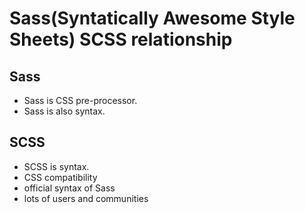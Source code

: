 # Sass(Syntatically Awesome Style Sheets) SCSS relationship

## Sass
- Sass is CSS pre-processor.
- Sass is also syntax.

## SCSS
- SCSS is syntax.
- CSS compatibility
- official syntax of Sass 
- lots of users and communities
